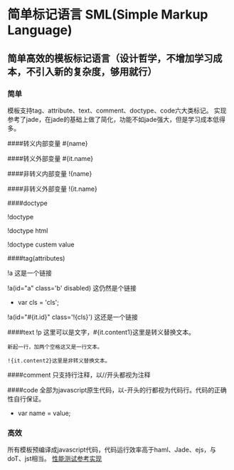 # 简单标记语言 SML(Simple Markup Language)

## 简单高效的模板标记语言（设计哲学，不增加学习成本，不引入新的复杂度，够用就行）

### 简单
模板支持tag、attribute、text、comment、doctype、code六大类标记。
实现参考了jade，在jade的基础上做了简化，功能不如jade强大，但是学习成本低得多。

####转义内部变量 \#{name}

####转义外部变量 \#{it.name}

####非转义内部变量 !{name}

####非转义外部变量 !{it.name} 

####doctype

  !doctype
  
  !doctype html
  
  !doctype custem value

####tag(attributes)

  !a 这是一个链接
  
  !a(id="a" class='b' disabled) 这仍然是个链接
  
  - var cls = 'cls';

  !a(id="#{it.id}" class='!{cls}') 这还是一个链接
  
####text
  !p 这里可以是文字，#{it.content1}这里是转义替换文本。
  
    新起一行，加两个空格这又是一行文本。
    
    !{it.content2}这里是非转义替换文本。

####comment 只支持行注释，以//开头都视为注释

####code 全部为javascript原生代码，以-开头的行都视为代码行。代码的正确性自行保证。
  - var name = value;
  


### 高效
所有模板预编译成javascript代码，代码运行效率高于haml、Jade、ejs，与doT、jst相当。
[性能测试参考实现](https://cnodejs.org/topic/4f16442ccae1f4aa27001109)
